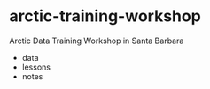# arctic-training-workshop
Arctic Data Training Workshop in Santa Barbara

* data
* lessons
*  notes
